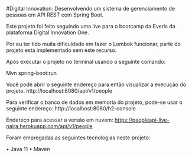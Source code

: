 #Digital Innovation: Desenvolvendo um sistema de gerenciamento de pessoas em API REST com Spring Boot.

Este projeto foi feito seguindo uma live para o bootcamp da Everis da plataforma Digital Innovation One.

Por eu ter tido muita dificuldade em fazer o Lombok funcionar, parte do projeto está implementado sem este recurso. 

Após executar o projeto no terminal usando o seguinte comando:

Mvn spring-boot:run

Você pode abrir o seguinte endereço para então visualizar a execução do projeto.
http://localhost:8080/api/v1/people

Para verificar o banco de dados em memoria do projeto, pode-se usar o seguinte endereço:
http://localhost:8080/h2-console

Endereço para acessar a versão em nuvem:
https://peopleapi-live-naira.herokuapp.com/api/v1/people

Foram empregadas as seguintes tecnologias neste projeto:

•	Java 11
•	Maven 
